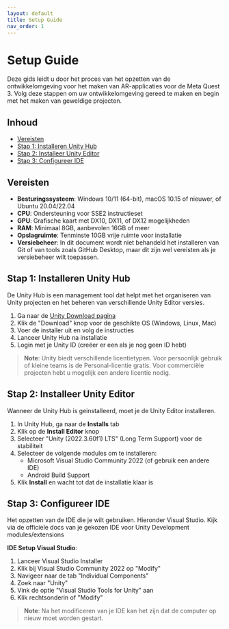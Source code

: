```yaml
---
layout: default
title: Setup Guide
nav_order: 1
---
```


# Setup Guide

Deze gids leidt u door het proces van het opzetten van de ontwikkelomgeving voor het maken van AR-applicaties voor de Meta Quest 3.
Volg deze stappen om uw ontwikkelomgeving gereed te maken en begin met het maken van geweldige projecten.

## Inhoud
- [Vereisten](#vereisten)
- [Stap 1: Installeren Unity Hub](#stap-1-installeren-unity-hub)
- [Stap 2: Installeer Unity Editor](#stap-2-installeer-unity-editor)
- [Stap 3: Configureer IDE](#stap-3-configureer-ide)

## Vereisten

- **Besturingssysteem**: Windows 10/11 (64-bit), macOS 10.15 of nieuwer, of Ubuntu 20.04/22.04
- **CPU**: Ondersteuning voor SSE2 instructieset
- **GPU**: Grafische kaart met DX10, DX11, of DX12 mogelijkheden
- **RAM**: Minimaal 8GB, aanbevolen 16GB of meer
- **Opslagruimte**: Tenminste 10GB vrije ruimte voor installatie
- **Versiebeheer**: In dit document wordt niet behandeld het installeren van Git of van tools zoals GitHub Desktop, maar dit zijn wel vereisten als je versiebeheer wilt toepassen.

## Stap 1: Installeren Unity Hub

De Unity Hub is een management tool dat helpt met het organiseren van Unity projecten en het beheren van verschillende Unity Editor versies.

1. Ga naar de [Unity Download pagina](https://unity.com/download)
2. Klik de "Download" knop voor de geschikte OS (Windows, Linux, Mac)
3. Voer de installer uit en volg de instructies
4. Lanceer Unity Hub na installatie
5. Login met je Unity ID (creëer er een als je nog geen ID hebt)

> **Note**: Unity biedt verschillende licentietypen. Voor persoonlijk gebruik of kleine teams is de Personal-licentie gratis. Voor commerciële projecten hebt u mogelijk een andere licentie nodig.

## Stap 2: Installeer Unity Editor

Wanneer de Unity Hub is geinstalleerd, moet je de Unity Editor installeren.

1. In Unity Hub, ga naar de **Installs** tab
2. Klik op de **Install Editor** knop
3. Selecteer "Unity (2022.3.60f1) LTS" (Long Term Support) voor de stabiliteit
4. Selecteer de volgende modules om te installeren:
   - Microsoft Visual Studio Community 2022 (of gebruik een andere IDE)
   - Android Build Support
5. Klik **Install** en wacht tot dat de installatie klaar is

## Stap 3: Configureer IDE

Het opzetten van de IDE die je wilt gebruiken. Hieronder Visual Studio.
Kijk via de officiele docs van je gekozen IDE voor Unity Development modules/extensions

**IDE Setup Visual Studio**:
   1. Lanceer Visual Studio Installer
   2. Klik bij Visual Studio Community 2022 op "Modify"
   3. Navigeer naar de tab "Individual Components"
   4. Zoek naar "Unity"
   5. Vink de optie "Visual Studio Tools for Unity" aan
   6. Klik rechtsonderin of "Modify"

> **Note**: Na het modificeren van je IDE kan het zijn dat de computer op nieuw moet worden gestart.
